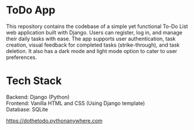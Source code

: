 # ToDo App

This repository contains the codebase of a simple yet functional To-Do List web application built with Django. Users can register, log in, and manage their daily tasks with ease. The app supports user authentication, task creation, visual feedback for completed tasks (strike-through), and task deletion. It also has a dark mode and light mode option to cater to user preferences.


# Tech Stack

Backend: Django (Python) <br>
Frontend: Vanilla HTML and CSS (Using Django template) <br>
Database: SQLite <br>

https://dothetodo.pythonanywhere.com
